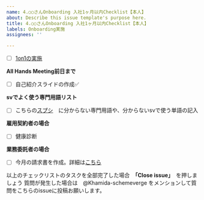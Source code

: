 ```yaml
---
name: 4.○○さんOnboarding 入社1ヶ月以内Checklist【本人】
about: Describe this issue template's purpose here.
title: 4.○○さんOnboarding 入社1ヶ月以内Checklist【本人】
labels: Onboarding実施
assignees: ''

---
```


- [ ] [1on1の実施](https://sites.google.com/schemeverge.com/scheme-verge-wiki/departments/corporate-department/%E4%BA%BA%E4%BA%8B/1on1%E3%81%AB%E3%81%A4%E3%81%84%E3%81%A6)

 **All Hands Meeting前日まで**
- [ ] 自己紹介スライドの作成✅

**svでよく使う専門用語リスト**

- [ ] こちらの[スプシ](https://sites.google.com/schemeverge.com/scheme-verge-wiki/departments/corporate-department/%E7%B5%84%E7%B9%94/all-hands-meeting%E3%81%A8%E3%81%AF/sv%E3%81%A7%E3%82%88%E3%81%8F%E4%BD%BF%E3%81%86%E5%B0%82%E9%96%80%E7%94%A8%E8%AA%9E%E3%83%AA%E3%82%B9%E3%83%88)　に分からない専門用語や、分からないsvで使う単語の記入


 **雇用契約者の場合**
- [ ] 健康診断

 **業務委託者の場合**

- [ ] 今月の請求書を作成。詳細は[こちら](https://sites.google.com/schemeverge.com/scheme-verge-wiki/departments/corporate-department/%E7%B5%8C%E7%90%86/%E6%A5%AD%E5%8B%99%E5%A7%94%E8%A8%97%E3%81%AEsv%E3%81%B8%E3%81%AE%E8%AB%8B%E6%B1%82%E6%9B%B8%E4%BD%9C%E6%88%90%E6%8F%90%E5%87%BA%E6%96%B9%E6%B3%95)


以上のチェックリストのタスクを全部完了した場合　**「Close issue」**　を押しましょう
質問が発生した場合は　@Khamida-schemeverge をメンションして質問をこちらのissueに投稿お願いします。
